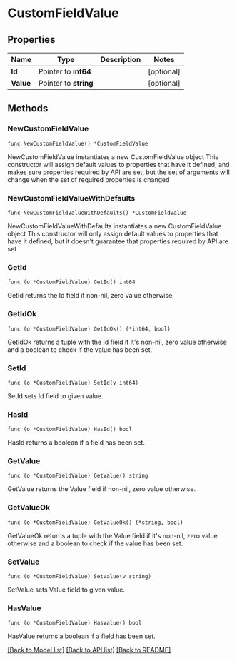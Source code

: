 # CustomFieldValue

## Properties

Name | Type | Description | Notes
------------ | ------------- | ------------- | -------------
**Id** | Pointer to **int64** |  | [optional] 
**Value** | Pointer to **string** |  | [optional] 

## Methods

### NewCustomFieldValue

`func NewCustomFieldValue() *CustomFieldValue`

NewCustomFieldValue instantiates a new CustomFieldValue object
This constructor will assign default values to properties that have it defined,
and makes sure properties required by API are set, but the set of arguments
will change when the set of required properties is changed

### NewCustomFieldValueWithDefaults

`func NewCustomFieldValueWithDefaults() *CustomFieldValue`

NewCustomFieldValueWithDefaults instantiates a new CustomFieldValue object
This constructor will only assign default values to properties that have it defined,
but it doesn't guarantee that properties required by API are set

### GetId

`func (o *CustomFieldValue) GetId() int64`

GetId returns the Id field if non-nil, zero value otherwise.

### GetIdOk

`func (o *CustomFieldValue) GetIdOk() (*int64, bool)`

GetIdOk returns a tuple with the Id field if it's non-nil, zero value otherwise
and a boolean to check if the value has been set.

### SetId

`func (o *CustomFieldValue) SetId(v int64)`

SetId sets Id field to given value.

### HasId

`func (o *CustomFieldValue) HasId() bool`

HasId returns a boolean if a field has been set.

### GetValue

`func (o *CustomFieldValue) GetValue() string`

GetValue returns the Value field if non-nil, zero value otherwise.

### GetValueOk

`func (o *CustomFieldValue) GetValueOk() (*string, bool)`

GetValueOk returns a tuple with the Value field if it's non-nil, zero value otherwise
and a boolean to check if the value has been set.

### SetValue

`func (o *CustomFieldValue) SetValue(v string)`

SetValue sets Value field to given value.

### HasValue

`func (o *CustomFieldValue) HasValue() bool`

HasValue returns a boolean if a field has been set.


[[Back to Model list]](../README.md#documentation-for-models) [[Back to API list]](../README.md#documentation-for-api-endpoints) [[Back to README]](../README.md)


